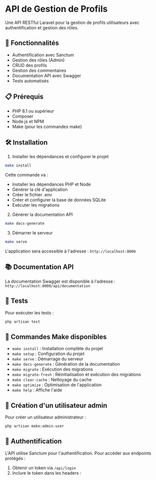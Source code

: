 # API de Gestion de Profils

Une API RESTful Laravel pour la gestion de profils utilisateurs avec authentification et gestion des rôles.

## 🚀 Fonctionnalités

- Authentification avec Sanctum
- Gestion des rôles (Admin)
- CRUD des profils
- Gestion des commentaires
- Documentation API avec Swagger
- Tests automatisés

## 📋 Prérequis

- PHP 8.1 ou supérieur
- Composer
- Node.js et NPM
- Make (pour les commandes make)

## 🛠 Installation

1. Installer les dépendances et configurer le projet
```bash
make install
```

Cette commande va :
- Installer les dépendances PHP et Node
- Générer la clé d'application
- Créer le fichier .env
- Créer et configurer la base de données SQLite
- Exécuter les migrations

2. Générer la documentation API
```bash
make docs-generate
```

3. Démarrer le serveur
```bash
make serve
```

L'application sera accessible à l'adresse : `http://localhost:8000`

## 📚 Documentation API

La documentation Swagger est disponible à l'adresse : `http://localhost:8000/api/documentation`

## 🧪 Tests

Pour exécuter les tests :
```bash
php artisan test
```

## 🔧 Commandes Make disponibles

- `make install` : Installation complète du projet
- `make setup` : Configuration du projet
- `make serve` : Démarrage du serveur
- `make docs-generate` : Génération de la documentation
- `make migrate` : Exécution des migrations
- `make migrate-fresh` : Réinitialisation et exécution des migrations
- `make clear-cache` : Nettoyage du cache
- `make optimize` : Optimisation de l'application
- `make help` : Affiche l'aide

## 👤 Création d'un utilisateur admin

Pour créer un utilisateur administrateur :
```bash
php artisan make:admin-user
```

## 🔐 Authentification

L'API utilise Sanctum pour l'authentification. Pour accéder aux endpoints protégés :

1. Obtenir un token via `/api/login`
2. Inclure le token dans les headers :